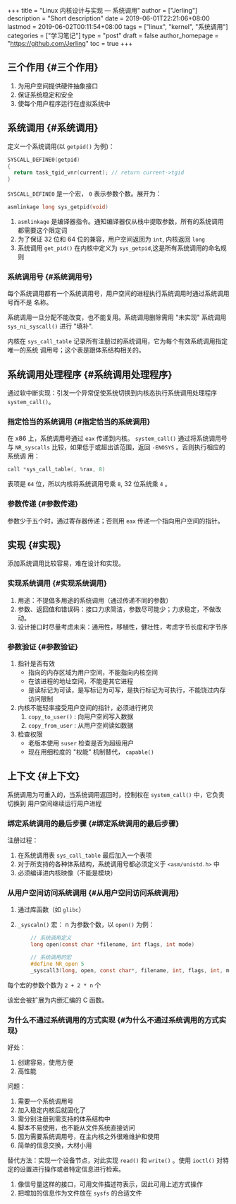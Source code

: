 +++
title = "Linux 内核设计与实现 — 系统调用"
author = ["Jerling"]
description = "Short description"
date = 2019-06-01T22:21:06+08:00
lastmod = 2019-06-02T00:11:54+08:00
tags = ["linux", "kernel", "系统调用"]
categories = ["学习笔记"]
type = "post"
draft = false
author_homepage = "https://github.com/Jerling"
toc = true
+++

## 三个作用 {#三个作用}

1.  为用户空间提供硬件抽象接口
2.  保证系统稳定和安全
3.  使每个用户程序运行在虚拟系统中


## 系统调用 {#系统调用}

定义一个系统调用(以 `getpid()` 为例)：

```c
SYSCALL_DEFINE0(getpid)
{
  return task_tgid_vnr(current); // return current->tgid
}
```

`SYSCALL_DEFINE0` 是一个宏， `0` 表示参数个数。展开为：

```c
asmlinkage long sys_getpid(void)
```

1.  `asmlinkage` 是编译器指令。通知编译器仅从栈中提取参数，所有的系统调用都需要这个限定词
2.  为了保证 32 位和 64 位的兼容，用户空间返回为 `int`, 内核返回 `long`
3.  系统调用 `get_pid()` 在内核中定义为 `sys_getpid`,这是所有系统调用的命名规则


### 系统调用号 {#系统调用号}

每个系统调用都有一个系统调用号，用户空间的进程执行系统调用时通过系统调用号而不是
名称。

系统调用一旦分配不能改变，也不能复用。系统调用删除需用 "未实现" 系统调用
`sys_ni_syscall()` 进行 "填补".

内核在 `sys_call_table` 记录所有注册过的系统调用，它为每个有效系统调用指定唯一的系统
调用号；这个表是跟体系结构相关的。


## 系统调用处理程序 {#系统调用处理程序}

通过软中断实现：引发一个异常促使系统切换到内核态执行系统调用处理程序 `system_call()`。


### 指定恰当的系统调用 {#指定恰当的系统调用}

在 x86 上，系统调用号通过 `eax` 传递到内核。 `system_call()` 通过将系统调用号与
`NR_syscalls` 比较，如果低于或超出该范围，返回 `-ENOSYS` 。否则执行相应的系统调
用：

```c
call *sys_call_table(, %rax, 8)
```

表项是 `64` 位，所以内核将系统调用号乘 `8`, 32 位系统乘 `4` 。


### 参数传递 {#参数传递}

参数少于五个时，通过寄存器传递；否则用 `eax` 传递一个指向用户空间的指针。


## 实现 {#实现}

添加系统调用比较容易，难在设计和实现。


### 实现系统调用 {#实现系统调用}

1.  用途：不提倡多用途的系统调用（通过传递不同的参数）
2.  参数、返回值和错误码：接口力求简洁，参数尽可能少；力求稳定，不做改动。
3.  设计接口时尽量考虑未来：通用性，移植性，健壮性，考虑字节长度和字节序


### 参数验证 {#参数验证}

1.  指针是否有效
    -   指向的内存区域为用户空间，不能指向内核空间
    -   在该进程的地址空间，不能是其它进程
    -   是读标记为可读，是写标记为可写，是执行标记为可执行，不能饶过内存访问限制
2.  内核不能轻率接受用户空间的指针，必须进行拷贝
    1.  `copy_to_user()` : 向用户空间写入数据
    2.  `copy_from_user` : 从用户空间读如数据
3.  检查权限
    -   老版本使用 `suser` 检查是否为超级用户
    -   现在用细粒度的 "权能" 机制替代， `capable()`


## 上下文 {#上下文}

系统调用为可重入的，当系统调用返回时，控制权在 `system_call()` 中，它负责切换到
用户空间继续运行用户进程


### 绑定系统调用的最后步骤 {#绑定系统调用的最后步骤}

注册过程：

1.  在系统调用表 `sys_call_table` 最后加入一个表项
2.  对于所支持的各种体系结构，系统调用号都必须定义于 `<asm/unistd.h>` 中
3.  必须编译进内核映像（不能是模块）


### 从用户空间访问系统调用 {#从用户空间访问系统调用}

1.  通过库函数（如 `glibc`）
2.  `_syscaln()` 宏： n 为参数个数，以 `open()` 为例：

    ```c
        // 系统调用定义
        long open(const char *filename, int flags, int mode)

        // 系统调用的宏
        #define NR_open 5
        _syscall3(long, open, const char*, filename, int, flags, int, mode)
    ```

每个宏的参数个数为 `2 + 2 * n` 个

该宏会被扩展为内嵌汇编的 C 函数。


### 为什么不通过系统调用的方式实现 {#为什么不通过系统调用的方式实现}

好处：

1.  创建容易，使用方便
2.  高性能

问题：

1.  需要一个系统调用号
2.  加入稳定内核后就固化了
3.  需分别注册到需支持的体系结构中
4.  脚本不易使用，也不能从文件系统直接访问
5.  因为需要系统调用号，在主内核之外很难维护和使用
6.  简单的信息交换，大材小用

替代方法：实现一个设备节点，对此实现 `read()` 和 `write()` 。使用 `ioctl()` 对特
定的设置进行操作或者特定信息进行检索。

1.  像信号量这样的接口，可用文件描述符表示，因此可用上述方式操作
2.  把增加的信息作为文件放在 `sysfs` 的合适文件
